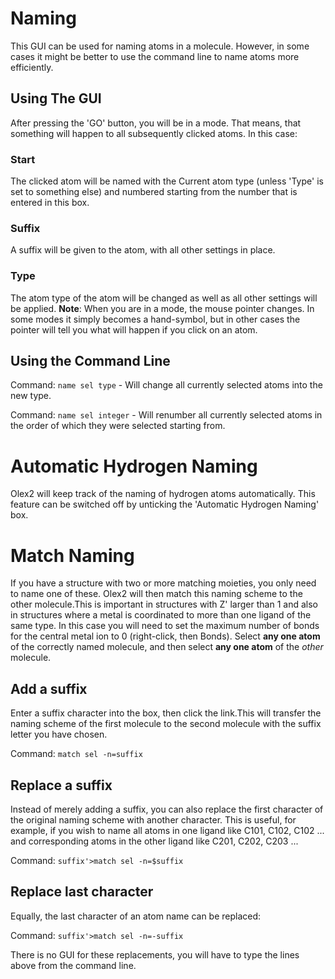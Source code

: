 # Naming 
This GUI can be used for naming atoms in a molecule. However, in some cases it might be better to use the command line to name atoms more efficiently.

## Using The GUI
After pressing the 'GO' button, you will be in a mode. That means, that something will happen to all subsequently clicked atoms. In this case:

### Start
The clicked atom will be named with the Current atom type (unless 'Type' is set to something else) and numbered starting from the number that is entered in this box.

### Suffix
A suffix will be given to the atom, with all other settings in place.

### Type
The atom type of the atom will be changed as well as all other settings will be applied.
**Note**: When you are in a mode, the mouse pointer changes. In some modes it simply becomes a hand-symbol, but in other cases the pointer will tell you what will happen if you click on an atom.

## Using the Command Line

Command: `name sel type` - Will change all currently selected atoms into the new type.

Command: `name sel integer` - Will renumber all currently selected atoms in the order of which they were selected starting from.

# Automatic Hydrogen Naming 
Olex2 will keep track of the naming of hydrogen atoms automatically. This feature can be switched off by unticking the 'Automatic Hydrogen Naming' box. 

# Match Naming 

If you have a structure with two or more matching moieties, you only need to name one of these. Olex2 will then match this naming scheme to the other molecule.This is important in structures with Z' larger than 1 and also in structures where a metal is coordinated to more than one ligand of the same type. In this case you will need to set the maximum number of bonds for the central metal ion to 0 (right-click, then Bonds).
Select **any one atom** of the correctly named molecule, and then select **any one atom** of the *other* molecule.

## Add a suffix
Enter a suffix character into the box, then click the link.This will transfer the naming scheme of the first molecule to the second molecule with the suffix letter you have chosen.

Command: `match sel -n=suffix`

## Replace a suffix
Instead of merely adding a suffix, you can also replace the first character of the original naming scheme with another character. This is useful, for example, if you wish to name all atoms in one ligand like C101, C102, C102 ... and corresponding atoms in the other ligand like C201, C202, C203 ...

Command: `suffix'>match sel -n=$suffix`

## Replace last character
Equally, the last character of an atom name can be replaced:

Command: `suffix'>match sel -n=-suffix`

There is no GUI for these replacements, you will have to type the lines above from the command line. 
